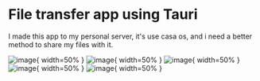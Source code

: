 # File transfer app using Tauri

I made this app to my personal server, it's use casa os, and i need a better method to share my files with it.


![image](https://github.com/androsgithub/file-transfer-tauri-app/assets/145170240/043b64f2-595f-4886-bd14-a35b1f0d1feb){ width=50% }
![image](https://github.com/androsgithub/file-transfer-tauri-app/assets/145170240/4057d2b6-fddd-45cd-a7af-8ffbea7f86bf){ width=50% }
![image](https://github.com/androsgithub/file-transfer-tauri-app/assets/145170240/df6456bc-a993-411e-80b3-07046321a4de){ width=50% }
![image](https://github.com/androsgithub/file-transfer-tauri-app/assets/145170240/05e11708-6460-4d27-b45d-aec892255ab7){ width=50% }
![image](https://github.com/androsgithub/file-transfer-tauri-app/assets/145170240/8e301ca0-8cea-4c14-bf5b-a9f8f049719c){ width=50% }

